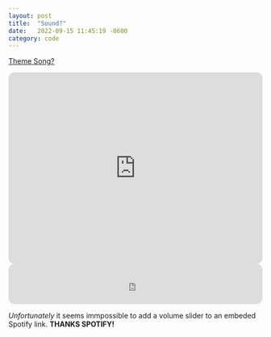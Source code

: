 ```yaml
---
layout: post
title:  "Sound?"
date:   2022-09-15 11:45:19 -0600
category: code
---
```


[Theme Song?](https://open.spotify.com/track/4xoRJ2BJWRo5kFoEu4BpvC?si=e77f2af2fb5b4ca4)

<iframe style="border-radius:12px" src="https://open.spotify.com/embed/track/4xoRJ2BJWRo5kFoEu4BpvC?utm_source=generator" width="100%" height="380" frameBorder="0" allowfullscreen="" allow="autoplay; clipboard-write; encrypted-media; fullscreen; picture-in-picture" loading="lazy"></iframe>

<iframe style="border-radius:12px" src="https://open.spotify.com/embed/track/4xoRJ2BJWRo5kFoEu4BpvC?utm_source=generator" width="100%" height="80" frameBorder="0" allowfullscreen="" allow="autoplay; clipboard-write; encrypted-media; fullscreen; picture-in-picture" loading="lazy"></iframe>

*Unfortunately* it seems immpossible to add a volume slider to an embeded Spotify link. **THANKS SPOTIFY!**
